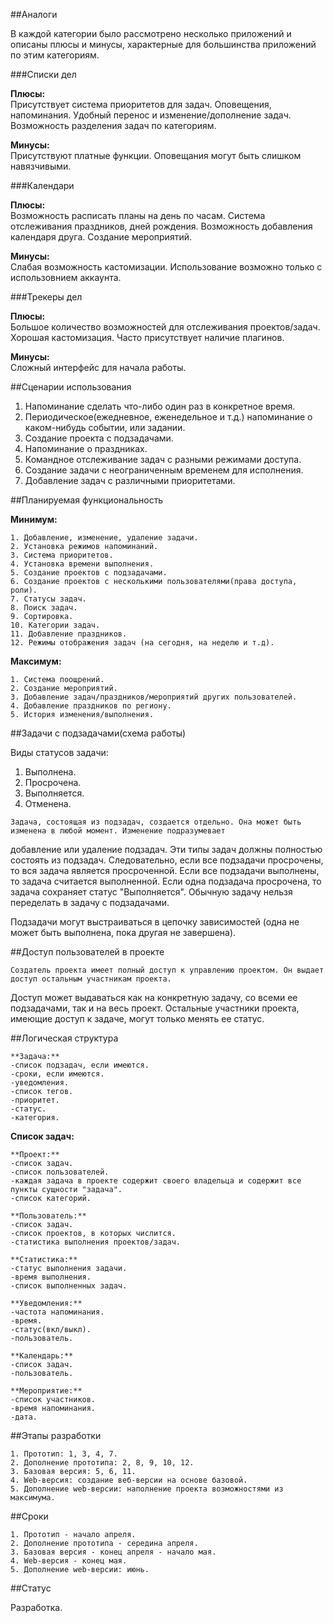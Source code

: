 ##Аналоги

  В каждой категории было рассмотрено несколько приложений и описаны плюсы и минусы, характерные для большинства приложений по этим категориям.  

###Списки дел

**Плюсы:**  
  Присутствует система приоритетов для задач. Оповещения, напоминания. Удобный перенос и изменение/дополнение задач. Возможность разделения задач по категориям.  

**Минусы:**  
  Присутствуют платные функции. Оповещания могут быть слишком навязчивыми.  

###Календари

**Плюсы:**  
  Возможность расписать планы на день по часам. Система отслеживания праздников, дней рождения. Возможность добавления календаря друга. Создание мероприятий.  

**Минусы:**  
  Слабая возможность кастомизации. Использование возможно только с использовнием аккаунта.  

###Трекеры дел

**Плюсы:**  
  Большое количество возможностей для отслеживания проектов/задач. Хорошая кастомизация. Часто присутствует наличие плагинов.

**Минусы:**  
  Сложный интерфейс для начала работы.  

##Сценарии использования

1. Напоминание сделать что-либо один раз в конкретное время.
2. Периодическое(ежедневное, еженедельное и т.д.) напоминание о каком-нибудь событии, или задании.
3. Создание проекта с подзадачами.
4. Напоминание о праздниках.
5. Командное отслеживание задач с разными режимами доступа.
6. Создание задачи с неограниченным временем для исполнения.
7. Добавление задач с различными приоритетами.

##Планируемая функциональность

**Минимум:**  

	1. Добавление, изменение, удаление задачи.  
	2. Установка режимов напоминаний.  
	3. Система приоритетов.  
	4. Установка времени выполнения.  
	5. Создание проектов с подзадачами.  
	6. Создание проектов с несколькими пользователями(права доступа, роли).  
	7. Статусы задач.  
	8. Поиск задач.  
	9. Сортировка.  
	10. Категории задач.  
	11. Добавление праздников.  
	12. Режимы отображения задач (на сегодня, на неделю и т.д).  

**Максимум:**

	1. Система поощрений.  
	2. Создание мероприятий.  
	3. Добавление задач/праздников/мероприятий других пользователей.  
	4. Добавление праздников по региону.  
	5. История изменения/выполнения.  

##Задачи с подзадачами(схема работы)

  Виды статусов задачи:
  1. Выполнена.
  2. Просрочена.
  3. Выполняется.
  4. Отменена.

    Задача, состоящая из подзадач, создается отдельно. Она может быть изменена в любой момент. Изменение подразумевает
  добавление или удаление подзадач. Эти типы задач должны полностью состоять из подзадач. Следовательно,
	если все подзадачи просрочены, то вся задача является просроченной. Если все подзадачи выполнены, то задача считается выполненной.
  Если одна подзадача просрочена, то задача сохраняет статус "Выполняется". Обычную задачу нельзя переделать в задачу с подзадачами.

  Подзадачи могут выстраиваться в цепочку зависимостей (одна не может быть выполнена, пока другая не завершена).

##Доступ пользователей в проекте

    Создатель проекта имеет полный доступ к управлению проектом. Он выдает доступ остальным участникам проекта.
  Доступ может выдаваться как на конкретную задачу, со всеми ее подзадачами, так и на весь проект.
  Остальные участники проекта, имеющие доступ к задаче, могут только менять ее статус.

##Логическая структура

	**Задача:**
	-список подзадач, если имеются.
	-сроки, если имеются.
	-уведомления.
	-список тегов.
	-приоритет.
	-статус.
	-категория.

  **Список задач:**

	**Проект:**
	-список задач.
	-список пользователей.
	-каждая задача в проекте содержит своего владельца и содержит все пункты сущности "задача".
	-список категорий.

	**Пользователь:**
	-список задач.
	-список проектов, в которых числится.
	-статистика выполнения проектов/задач.

	**Статистика:**
	-статус выполнения задачи.
	-время выполнения.
	-список выполненных задач.

	**Уведомления:**
	-частота напоминания.
	-время.
	-статус(вкл/выкл).
	-пользователь.

	**Календарь:**
	-список задач.
	-пользователь.

	**Мероприятие:**
	-список участников.
	-время напоминания.
	-дата.

##Этапы разработки

	1. Прототип: 1, 3, 4, 7.
	2. Дополнение прототипа: 2, 8, 9, 10, 12.
	3. Базовая версия: 5, 6, 11.
	4. Web-версия: создание веб-версии на основе базовой.
	5. Дополнение web-версии: наполнение проекта возможностями из максимума.

##Сроки  

	1. Прототип - начало апреля.
	2. Дополнение прототипа - середина апреля.
	3. Базовая версия - конец апреля - начало мая.
	4. Web-версия - конец мая.
	5. Дополнение web-версии: июнь.

##Статус

Разработка.
